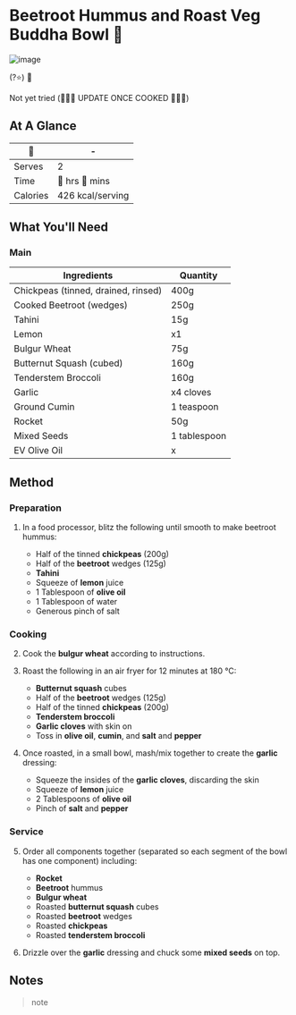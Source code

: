 # Beetroot Hummus and Roast Veg Buddha Bowl 🥗

![image](https://drive.google.com/uc?export=view&id=1TTqqLcTi78Juntj3kqNQUjgtYPNmhLLK)

[//]: # (when adding google drive link, just replace the asset id, don't change anything else about the above link otherwise the image will not display)

[//]: # (remember to give rating and delete the green heart if not a whole-health dish)

(?⭐️) 💚 

Not yet tried (🔴🔴🔴 UPDATE ONCE COOKED 🔴🔴🔴)

## At A Glance

🥗 | -
-- | --
Serves | 2
Time | 🔴 hrs 🔴 mins
Calories | 426 kcal/serving

## What You'll Need

### **Main**

Ingredients | Quantity
-- | --
Chickpeas (tinned, drained, rinsed) | 400g
Cooked Beetroot (wedges)| 250g
Tahini | 15g
Lemon | x1
Bulgur Wheat | 75g
Butternut Squash (cubed) | 160g
Tenderstem Broccoli | 160g
Garlic | x4 cloves
Ground Cumin | 1 teaspoon
Rocket | 50g
Mixed Seeds | 1 tablespoon
EV Olive Oil | x

## Method

### **Preparation**

1. In a food processor, blitz the following until smooth to make beetroot hummus:

    - Half of the tinned **chickpeas** (200g)
    - Half of the **beetroot** wedges (125g)
    - **Tahini**
    - Squeeze of **lemon** juice
    - 1 Tablespoon of **olive oil**
    - 1 Tablespoon of water
    - Generous pinch of salt

### **Cooking**

2. Cook the **bulgur wheat** according to instructions.

3. Roast the following in an air fryer for 12 minutes at 180 °C:

    - **Butternut squash** cubes
    - Half of the **beetroot** wedges (125g)
    - Half of the tinned **chickpeas** (200g)
    - **Tenderstem broccoli**
    - **Garlic cloves** with skin on
    - Toss in **olive oil**, **cumin**, and **salt** and **pepper**

4. Once roasted, in a small bowl, mash/mix together to create the **garlic** dressing:

    - Squeeze the insides of the **garlic cloves**, discarding the skin
    - Squeeze of **lemon** juice
    - 2 Tablespoons of **olive oil**
    - Pinch of **salt** and **pepper**

### **Service**

5. Order all components together (separated so each segment of the bowl has one component) including:

    - **Rocket**
    - **Beetroot** hummus
    - **Bulgur wheat**
    - Roasted **butternut squash** cubes
    - Roasted **beetroot** wedges
    - Roasted **chickpeas**
    - Roasted **tenderstem broccoli**

6. Drizzle over the **garlic** dressing and chuck some **mixed seeds** on top.

## Notes

> note